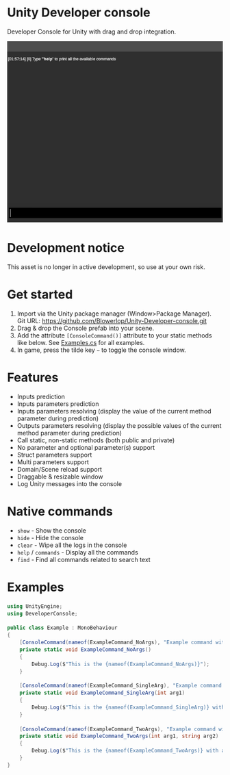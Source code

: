 # Unity Developer console
Developer Console for Unity with drag and drop integration.

![Architecture](./ReadmeAssets/ExampleUnityDeveloperConsole.gif)

# Development notice
This asset is no longer in active development, so use at your own risk.

# Get started
1. Import via the Unity package manager (Window>Package Manager).  
Git URL: https://github.com/Blowerlop/Unity-Developer-console.git
2. Drag & drop the Console prefab into your scene.
3. Add the attribute ``[ConsoleCommand()]`` attribute to your static methods like below. See [Examples.cs](https://github.com/Blowerlop/Unity-Developer-console/blob/main/Assets/_Project/Samples~/Examples/Scripts/Example.cs) for all examples.
4. In game, press the tilde key ``~`` to toggle the console window.

# Features
- Inputs prediction
- Inputs parameters prediction
- Inputs parameters resolving (display the value of the current method parameter during prediction)
- Outputs parameters resolving (display the possible values of the current method parameter during prediction)
- Call static, non-static methods (both public and private)
- No parameter and optional parameter(s) support
- Struct parameters support
- Multi parameters support
- Domain/Scene reload support
- Draggable & resizable window
- Log Unity messages into the console

# Native commands
- ``show`` - Show the console
- ``hide`` - Hide the console
- ``clear`` - Wipe all the logs in the console
- ``help`` / ``commands`` - Display all the commands
- ``find`` - Find all commands related to search text

# Examples
```C#
using UnityEngine;
using DeveloperConsole;

public class Example : MonoBehaviour
{
    [ConsoleCommand(nameof(ExampleCommand_NoArgs), "Example command with no args")]
    private static void ExampleCommand_NoArgs()
    {
        Debug.Log($"This is the {nameof(ExampleCommand_NoArgs)}");
    }
        
    [ConsoleCommand(nameof(ExampleCommand_SingleArg), "Example command with a single arg")]
    private static void ExampleCommand_SingleArg(int arg1)
    {
        Debug.Log($"This is the {nameof(ExampleCommand_SingleArg)} with arg1: {arg1}");
    }
        
    [ConsoleCommand(nameof(ExampleCommand_TwoArgs), "Example command with a two args")]
    private static void ExampleCommand_TwoArgs(int arg1, string arg2)
    {
        Debug.Log($"This is the {nameof(ExampleCommand_TwoArgs)} with arg1: {arg1} and arg2: {arg2}");
    }
}
```
